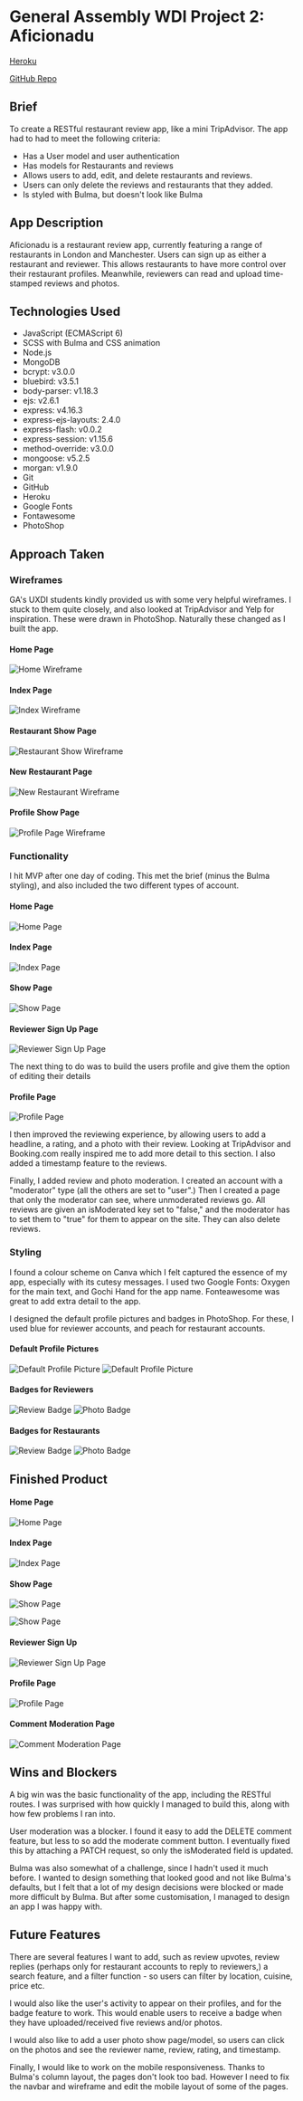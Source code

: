# General Assembly WDI Project 2: Aficionadu
[Heroku](https://aficionadu.herokuapp.com/)

[GitHub Repo](https://github.com/platypotomus/wdi-project2-aficionadu)

## Brief
To create a RESTful restaurant review app, like a mini TripAdvisor. The app had to had to meet the following criteria:
* Has a User model and user authentication
* Has models for Restaurants and reviews
* Allows users to add, edit, and delete restaurants and reviews.
* Users can only delete the reviews and restaurants that they added.
* Is styled with Bulma, but doesn't look like Bulma

## App Description
Aficionadu is a restaurant review app, currently featuring a range of restaurants in London and Manchester. Users can sign up as either a restaurant and reviewer. This allows restaurants to have more control over their restaurant profiles. Meanwhile, reviewers can read and upload time-stamped reviews and photos.

## Technologies Used
* JavaScript (ECMAScript 6)
* SCSS with Bulma and CSS animation
* Node.js
* MongoDB
* bcrypt: v3.0.0
* bluebird: v3.5.1
* body-parser: v1.18.3
* ejs: v2.6.1
* express: v4.16.3
* express-ejs-layouts: 2.4.0
* express-flash: v0.0.2
* express-session: v1.15.6
* method-override: v3.0.0
* mongoose: v5.2.5
* morgan: v1.9.0
* Git
* GitHub
* Heroku
* Google Fonts
* Fontawesome
* PhotoShop

## Approach Taken

### Wireframes
GA's UXDI students kindly provided us with some very helpful wireframes. I stuck to them quite closely, and also looked at TripAdvisor and Yelp for inspiration. These were drawn in PhotoShop. Naturally these changed as I built the app.

#### Home Page
![Home Wireframe](wireframes/home.png)


#### Index Page
![Index Wireframe](wireframes/index.png)


#### Restaurant Show Page
![Restaurant Show Wireframe](wireframes/restaurant-show.png)


#### New Restaurant Page
![New Restaurant Wireframe](wireframes/new-restaurant.png)

#### Profile Show Page
![Profile Page Wireframe](wireframes/profile-page.png)


### Functionality
I hit MVP after one day of coding. This met the brief (minus the Bulma styling), and also included the two different types of account.

#### Home Page
![Home Page](screenshots/home-page1.png)

#### Index Page
![Index Page](screenshots/index-page1.png)

#### Show Page
![Show Page](screenshots/show-page1.png)

#### Reviewer Sign Up Page
![Reviewer Sign Up Page](screenshots/reviewer-sign-up1.png)

The next thing to do was to build the users profile and give them the option of editing their details

#### Profile Page
![Profile Page](screenshots/profile-page1.png)

I then improved the reviewing experience, by allowing users to add a headline, a rating, and a photo with their review. Looking at TripAdvisor and Booking.com really inspired me to add more detail to this section. I also added a timestamp feature to the reviews.

Finally, I added review and photo moderation. I created an account with a "moderator" type (all the others are set to "user".) Then I created a page that only the moderator can see, where unmoderated reviews go. All reviews are given an isModerated key set to "false," and the moderator has to set them to "true" for them to appear on the site. They can also delete reviews.

### Styling
I found a colour scheme on Canva which I felt captured the essence of my app, especially with its cutesy messages. I used two Google Fonts: Oxygen for the main text, and Gochi Hand for the app name. Fonteawesome was great to add extra detail to the app.

I designed the default profile pictures and badges in PhotoShop. For these, I used blue for reviewer accounts, and peach for restaurant accounts.

#### Default Profile Pictures
![Default Profile Picture](public/images/restaurant-default-dp.png)
![Default Profile Picture](public/images/reviewer-default-dp.png)

#### Badges for Reviewers
![Review Badge](public/images/badge-chatty.png)
![Photo Badge](public/images/badge-photographer.png)

#### Badges for Restaurants
![Review Badge](public/images/badge-popular.png)
![Photo Badge](public/images/badge-photogenic.png)

## Finished Product
#### Home Page
![Home Page](screenshots/home-final1.png)

#### Index Page
![Index Page](screenshots/index-page-final.png)

#### Show Page
![Show Page](screenshots/show-page-final.png)

![Show Page](screenshots/comments-final.png)

#### Reviewer Sign Up
![Reviewer Sign Up Page](screenshots/reviewer-sign-up-final.png)

#### Profile Page
![Profile Page](screenshots/profile-page-final.png)

#### Comment Moderation Page
![Comment Moderation Page](screenshots/comment-moderation-final.png)



## Wins and Blockers
A big win was the basic functionality of the app, including the RESTful routes. I was surprised with how quickly I managed to build this, along with how few problems I ran into.

User moderation was a blocker. I found it easy to add the DELETE comment feature, but less to so add the moderate comment button. I eventually fixed this by attaching a PATCH request, so only the isModerated field is updated.

Bulma was also somewhat of a challenge, since I hadn't used it much before. I wanted to design something that looked good and not like Bulma's defaults, but I felt that a lot of my design decisions were blocked or made more difficult by Bulma. But after some customisation, I managed to design an app I was happy with.

## Future Features
There are several features I want to add, such as review upvotes, review replies (perhaps only for restaurant accounts to reply to reviewers,) a search feature, and a filter function - so users can filter by location, cuisine, price etc.

I would also like the user's activity to appear on their profiles, and for the badge feature to work. This would enable users to receive a badge when they have uploaded/received five reviews and/or photos.

I would also like to add a user photo show page/model, so users can click on the photos and see the reviewer name, review, rating, and timestamp.

Finally, I would like to work on the mobile responsiveness. Thanks to Bulma's column layout, the pages don't look too bad. However I need to fix the navbar and wireframe and edit the mobile layout of some of the pages.
